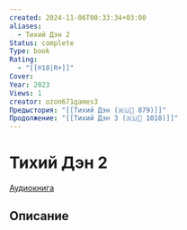 ```yaml
---
created: 2024-11-06T00:33:34+03:00
aliases:
  - Тихий Дэн 2
Status: complete
Type: book
Rating:
  - "[[®️18|R+]]"
Cover:
Year: 2023
Views: 1
creator: ozon671games3
Предыстория: "[[Тихий Дэн (🇷🇺📘 879)]]"
Продолжение: "[[Тихий Дэн 3 (🇷🇺📘 1018)]]"
---
```


# Тихий Дэн 2

[Аудиокнига](https://youtu.be/bIUTky60N8Q?si=Qbu2czGIipk6azXZ)



## Описание


